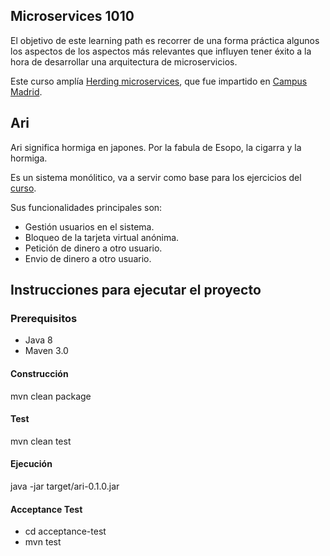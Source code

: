 ## Microservices 1010

El objetivo de este learning path es recorrer de una forma práctica algunos los aspectos de los aspectos más relevantes que influyen tener éxito a la hora de desarrollar una arquitectura de microservicios.

Este curso amplía [Herding microservices](https://www.youtube.com/playlist?list=PLfAoTEAPazb4eJflljcW8_Ld2Eclx7hOh), que fue impartido en [Campus Madrid](https://www.campus.co/madrid/es).

## Ari

Ari significa hormiga en japones. Por la fabula de Esopo, la cigarra y la hormiga.

Es un sistema monólitico, va a servir como base para los ejercicios del [curso](https://github.com/rai22474/microservices-101/wiki).

Sus funcionalidades principales son:

* Gestión usuarios en el sistema.
* Bloqueo de la tarjeta virtual anónima.
* Petición de dinero a otro usuario.
* Envio de dinero a otro usuario.
 
## Instrucciones para ejecutar el proyecto

### Prerequisitos

 * Java 8
 * Maven 3.0

#### Construcción

mvn clean package

#### Test

mvn clean test

#### Ejecución

java -jar target/ari-0.1.0.jar

#### Acceptance Test

* cd acceptance-test
* mvn test
